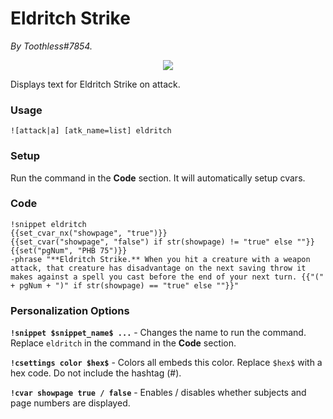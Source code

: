 # Eldritch Strike
*By Toothless#7854.*

<p align="center">
  <img src="https://i.imgur.com/lbPAs2g.png"/>
</p>

Displays text for Eldritch Strike on attack.

### Usage

``![attack|a] [atk_name=list] eldritch``

### Setup
Run the command in the **Code** section. It will automatically setup cvars.

### Code
```GN
!snippet eldritch
{{set_cvar_nx("showpage", "true")}}
{{set_cvar("showpage", "false") if str(showpage) != "true" else ""}}
{{set("pgNum", "PHB 75")}}
-phrase "**Eldritch Strike.** When you hit a creature with a weapon attack, that creature has disadvantage on the next saving throw it makes against a spell you cast before the end of your next turn. {{"(" + pgNum + ")" if str(showpage) == "true" else ""}}"
```

### Personalization Options

**``!snippet $snippet_name$ ...``** - Changes the name to run the command. Replace ``eldritch`` in the command in the **Code** section.

**``!csettings color $hex$``** - Colors all embeds this color. Replace ``$hex$`` with a hex code. Do not include the hashtag (#).

**``!cvar showpage true / false``** - Enables / disables whether subjects and page numbers are displayed.

